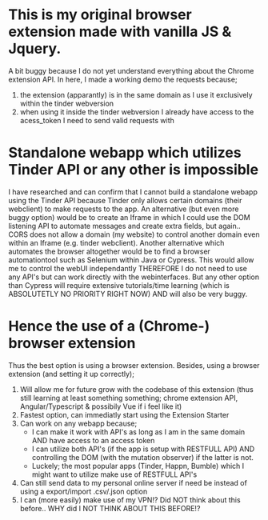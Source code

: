 # This is my original browser extension made with vanilla JS & Jquery.
 A bit buggy because I do not yet understand everything about the Chrome extension API.
 In here, I made a working demo the requests because;
 1. the extension (apparantly) is in the same domain as I use it exclusively within the tinder webversion
 2. when using it inside the tinder webversion I already have access to the acess_token I need to send valid requests with

# Standalone webapp which utilizes Tinder API or any other is impossible
 I have researched and can confirm that I cannot build a standalone webapp using the Tinder API because Tinder only allows certain domains (their webclient) to make requests to the app. 
 An alternative (but even more buggy option) would be to create an Iframe in which I could use the DOM listening API to automate messages and create extra fields, but again.. CORS does not allow a domain (my website) to control another domain even within an Iframe (e.g. tinder webclient).
 Another alternative which automates the browser altogether would be to find a browser automationtool such as Selenium within Java or Cypress. This would allow me to control the webUI independantly THEREFORE I do not need to use any API's but can work directly with the webinterfaces. But any other option than Cypress will require extensive tutorials/time learning (which is ABSOLUTETLY NO PRIORITY RIGHT NOW) AND will also be very buggy.

# Hence the use of a (Chrome-) browser extension
 Thus the best option is using a browser extension. 
 Besides, using a browser extension (and setting it up correctly);
 1. Will allow me for future grow with the codebase of this extension (thus still learning at least something something; chrome extension API, Angular/Typescript & possibily Vue if i feel like it)
 2. Fastest option, can immediatly start using the Extension Starter
 3. Can work on any webapp because;
    * I can make it work with API's as long as I am in the same domain AND have access to an access token
    * I can utilize both API's (if the app is setup with RESTFULL API) AND controlling the DOM (with the mutation observer) if the latter is not.
    * Luckely; the most popular apps (Tinder, Happn, Bumble) which I might want to utilize make use of RESTFULL API's
4. Can still send data to my personal online server if need be instead of using a export/import .csv/.json option
5. I can (more easily) make use of my VPN!? Did NOT think about this before.. WHY did I NOT THINK ABOUT THIS BEFORE!?